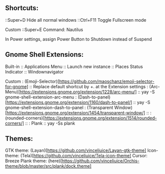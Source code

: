 Shortcuts:
-----------
::Super+D		Hide all normal windows
::Ctrl+F11		Toggle Fullscreen mode

Custom
::Super+E		Command: Nautilus

In Power settings, assign Power Button to Shutdown instead of Suspend

Gnome Shell Extensions:
-----------------------
Built-in
:: Applications Menu
:: Launch new instance
:: Places Status Indicator
:: Windownavigator

Custom
: (Emoji-Selector)[https://github.com/maoschanz/emoji-selector-for-gnome]
::	Replace default shortcut by <Super>+. at the Extension settings
: (Arc-Menu)[https://extensions.gnome.org/extension/1228/arc-menu/]
::	yay -S gnome-shell-extension-arc-menu
: (Dash-to-panel)[https://extensions.gnome.org/extension/1160/dash-to-panel/]
::	yay -S gnome-shell-extension-dash-to-panel
: (Transparent Window)[https://extensions.gnome.org/extension/1454/transparent-window/]
::
: (rounded-corners)[https://extensions.gnome.org/extension/1514/rounded-corners/]
:: 
: Plank
::	yay -Ss plank

Themes:
-------
GTK theme: (Layan)[https://github.com/vinceliuice/Layan-gtk-theme]
Icon-theme: (Tela)[https://github.com/vinceliuice/Tela-icon-theme]
Cursor: Breeze
Plank theme: (here)[https://github.com/vinceliuice/Orchis-theme/blob/master/src/plank/dock.theme]
